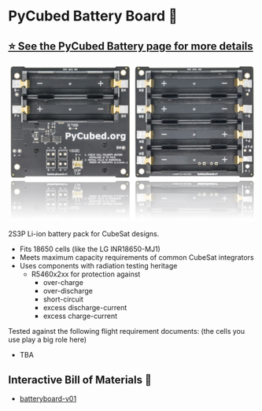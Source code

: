 # PyCubed Battery Board 🔋

## [⭐ See the PyCubed Battery page for more details](https://www.notion.so/maholli/PyCubed-4cbfac7e9b684852a2ab2193bd485c4d)

<p align="middle">
  <img width="500" src="https://github.com/pycubed/documentation/blob/master/images/PyCubed_batteryboard-v01.jpg">
</p>

2S3P Li-ion battery pack for CubeSat designs.
   - Fits 18650 cells (like the LG INR18650-MJ1)
   - Meets maximum capacity requirements of common CubeSat integrators
   - Uses components with radiation testing heritage
      - R5460x2xx for protection against
         - over-charge 
         - over-discharge
         - short-circuit
         - excess discharge-current
         - excess charge-current

Tested against the following flight requirement documents:
(the cells you use play a big role here)
   - TBA

## Interactive Bill of Materials 🛒
- [batteryboard-v01](https://pycubed.github.io/hardware/batteryboard-v01)
